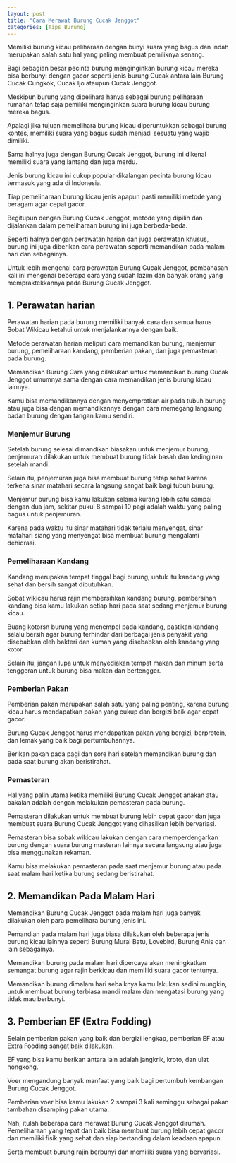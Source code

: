 ```yaml
---
layout: post
title: "Cara Merawat Burung Cucak Jenggot"
categories: [Tips Burung]
---
```


Memiliki burung kicau peliharaan dengan bunyi suara yang bagus dan indah merupakan salah satu hal yang paling membuat pemiliknya senang.

Bagi sebagian besar pecinta burung menginginkan burung kicau mereka bisa berbunyi dengan gacor seperti jenis burung Cucak antara lain Burung Cucak Cungkok, Cucak Ijo ataupun Cucak Jenggot.

Meskipun burung yang dipelihara hanya sebagai burung peliharaan rumahan tetap saja pemiliki menginginkan suara burung kicau burung mereka bagus.

Apalagi jika tujuan memelihara burung kicau diperuntukkan sebagai burung kontes, memiliki suara yang bagus sudah menjadi sesuatu yang wajib dimiliki.

Sama halnya juga dengan Burung Cucak Jenggot, burung ini dikenal memiliki suara yang lantang dan juga merdu.

Jenis burung kicau ini cukup popular dikalangan pecinta burung kicau termasuk yang ada di Indonesia.

Tiap pemeliharaan burung kicau jenis apapun pasti memiliki metode yang beragam agar cepat gacor.

Begitupun dengan Burung Cucak Jenggot, metode yang dipilih dan dijalankan dalam pemeliharaan burung ini juga berbeda-beda.

Seperti halnya dengan perawatan harian dan juga perawatan khusus, burung ini juga diberikan cara perawatan seperti memandikan pada malam hari dan sebagainya.

Untuk lebih mengenal cara perawatan Burung Cucak Jenggot, pembahasan kali ini mengenai beberapa cara yang sudah lazim dan banyak orang yang mempraktekkannya pada Burung Cucak Jenggot.

## 1. Perawatan harian

Perawatan harian pada burung memiliki banyak cara dan semua harus Sobat Wikicau ketahui untuk menjalankannya dengan baik.

Metode perawatan harian meliputi cara memandikan burung, menjemur burung, pemeliharaan kandang, pemberian pakan, dan juga pemasteran pada burung.

Memandikan Burung
Cara yang dilakukan untuk memandikan burung Cucak Jenggot umumnya sama dengan cara memandikan jenis burung kicau lainnya.

Kamu bisa memandikannya dengan menyemprotkan air pada tubuh burung atau juga bisa dengan memandikannya dengan cara memegang langsung badan burung dengan tangan kamu sendiri.

### Menjemur Burung

Setelah burung selesai dimandikan biasakan untuk menjemur burung, penjemuran dilakukan untuk membuat burung tidak basah dan kedinginan setelah mandi.

Selain itu, penjemuran juga bisa membuat burung tetap sehat karena terkena sinar matahari secara langsung sangat baik bagi tubuh burung.

Menjemur burung bisa kamu lakukan selama kurang lebih satu sampai dengan dua jam, sekitar pukul 8 sampai 10 pagi adalah waktu yang paling bagus untuk penjemuran.

Karena pada waktu itu sinar matahari tidak terlalu menyengat, sinar matahari siang yang menyengat bisa membuat burung mengalami dehidrasi.

### Pemeliharaan Kandang

Kandang merupakan tempat tinggal bagi burung, untuk itu kandang yang sehat dan bersih sangat dibutuhkan.

Sobat wikicau harus rajin membersihkan kandang burung, pembersihan kandang bisa kamu lakukan setiap hari pada saat sedang menjemur burung kicau.

Buang kotorsn burung yang menempel pada kandang, pastikan kandang selalu bersih agar burung terhindar dari berbagai jenis penyakit yang disebabkan oleh bakteri dan kuman yang disebabkan oleh kandang yang kotor.

Selain itu, jangan lupa untuk menyediakan tempat makan dan minum serta tenggeran untuk burung bisa makan dan bertengger.

### Pemberian Pakan

Pemberian pakan merupakan salah satu yang paling penting, karena burung kicau harus mendapatkan pakan yang cukup dan bergizi baik agar cepat gacor.

Burung Cucak Jenggot harus mendapatkan pakan yang bergizi, berprotein, dan lemak yang baik bagi pertumbuhannya.

Berikan pakan pada pagi dan sore hari setelah memandikan burung dan pada saat burung akan beristirahat.

### Pemasteran

Hal yang palin utama ketika memiliki Burung Cucak Jenggot anakan atau bakalan adalah dengan melakukan pemasteran pada burung.

Pemasteran dilakukan untuk membuat burung lebih cepat gacor dan juga membuat suara Burung Cucak Jenggot yang dihasilkan lebih bervariasi.

Pemasteran bisa sobak wikicau lakukan dengan cara memperdengarkan burung dengan suara burung masteran lainnya secara langsung atau juga bisa menggunakan rekaman.

Kamu bisa melakukan pemasteran pada saat menjemur burung atau pada saat malam hari ketika burung sedang beristirahat.

## 2. Memandikan Pada Malam Hari

Memandikan Burung Cucak Jenggot pada malam hari juga banyak dilakukan oleh para pemelihara burung jenis ini.

Pemandian pada malam hari juga biasa dilakukan oleh beberapa jenis burung kicau lainnya seperti Burung Murai Batu, Lovebird, Burung Anis dan lain sebagainya.

Memandikan burung pada malam hari dipercaya akan meningkatkan semangat burung agar rajin berkicau dan memiliki suara gacor tentunya.

Memandikan burung dimalam hari sebaiknya kamu lakukan sedini mungkin, untuk membuat burung terbiasa mandi malam dan mengatasi burung yang tidak mau berbunyi.

## 3. Pemberian EF (Extra Fodding)

Selain pemberian pakan yang baik dan bergizi lengkap, pemberian EF atau Extra Fooding sangat baik dilakukan.

EF yang bisa kamu berikan antara lain adalah jangkrik, kroto, dan ulat hongkong.

Voer mengandung banyak manfaat yang baik bagi pertumbuh kembangan Burung Cucak Jenggot.

Pemberian voer bisa kamu lakukan 2 sampai 3 kali seminggu sebagai pakan tambahan disamping pakan utama.

Nah, itulah beberapa cara merawat Burung Cucak Jenggot dirumah. Pemeliharaan yang tepat dan baik bisa membuat burung lebih cepat gacor dan memiliki fisik yang sehat dan siap bertanding dalam keadaan apapun.

Serta membuat burung rajin berbunyi dan memiliki suara yang bervariasi.